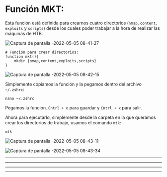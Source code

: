 # Función MKT:

Esta función está definida para crearnos cuatro directorios (`nmap`, `content`, 
`exploits` y `scripts`) desde los cuales poder trabajar a la hora de realizar
las máquinas de HTB.

![Captura de pantalla -2022-05-05 08-41-27](https://user-images.githubusercontent.com/103068924/166874377-678da3d9-a60b-4910-ba2b-e73d5f378dd0.png)


    # Función para crear directorios:
    function mkt(){
        mkdir {nmap,content,exploits,scripts}
    }


![Captura de pantalla -2022-05-05 08-42-15](https://user-images.githubusercontent.com/103068924/166874371-472c7706-b34e-4712-b270-c26447eb49ad.png)


Simplemente copiamos la función y la pegamos dentro del archivo `~/.zshrc`:

    nano ~/.zshrc
    
Pegamos la función. `Cntrl + o` para guardar y `Cntrl + x` para salir. 

Ahora para ejecutarlo, simplemente desde la carpeta en la que queramos crear
los directorios de trabajo, usamos el comando `mtk`:

    mtk
    
![Captura de pantalla -2022-05-05 08-43-11](https://user-images.githubusercontent.com/103068924/166874403-66f732eb-5180-48b4-b6a4-940873c411fb.png)

![Captura de pantalla -2022-05-05 08-43-34](https://user-images.githubusercontent.com/103068924/166874405-6d25c2c6-b415-4bc4-8ac6-4af143715b19.png)


---
---
  
    
<html lang="en">
<head>
  
</head>
<body>

<script src="https://utteranc.es/client.js"
    repo="F1r0x/gestion-comentarios"
    issue-term="pathname"
    theme="github-light"
    crossorigin="anonymous"
    async>
</script>
          
    
  </body>
</html>
  
  
---
---
